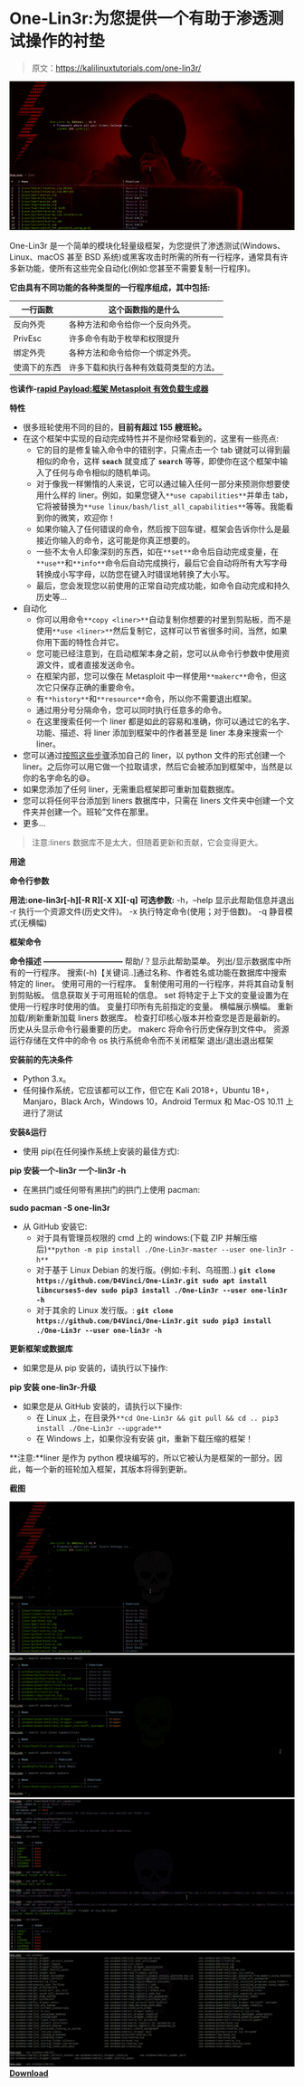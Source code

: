# One-Lin3r:为您提供一个有助于渗透测试操作的衬垫

> 原文：<https://kalilinuxtutorials.com/one-lin3r/>

[![One-Lin3r : Gives You One Liners That Aids In Penetration Testing Operations](img/8bdd68de777108570a76586a76462a9d.png "One-Lin3r : Gives You One Liners That Aids In Penetration Testing Operations")](https://1.bp.blogspot.com/-Q0LOtY7wXmk/XoTNiJfFT3I/AAAAAAAAFyo/3SOj-NdprA8JyBoNy3s_ki1hXiQJ-VTqwCLcBGAsYHQ/s1600/One-Lin3r-1%25281%2529.png)

One-Lin3r 是一个简单的模块化轻量级框架，为您提供了渗透测试(Windows、Linux、macOS 甚至 BSD 系统)或黑客攻击时所需的所有一行程序，通常具有许多新功能，使所有这些完全自动化(例如:您甚至不需要复制一行程序)。

**它由具有不同功能的各种类型的一行程序组成，其中包括:**

| 一行函数 | 这个函数指的是什么 |
| --- | --- |
| 反向外壳 | 各种方法和命令给你一个反向外壳。 |
| PrivEsc | 许多命令有助于枚举和权限提升 |
| 绑定外壳 | 各种方法和命令给你一个绑定外壳。 |
| 使滴下的东西 | 许多下载和执行各种有效载荷类型的方法。 |

**也读作-[rapid Payload:框架 Metasploit 有效负载生成器](https://kalilinuxtutorials.com/rapidpayload/)**

**特性**

*   很多班轮使用不同的目的，**目前有超过 155 艘班轮。**
*   在这个框架中实现的自动完成特性并不是你经常看到的，这里有一些亮点:
    *   它的目的是修复输入命令中的错别字，只需点击一个 tab 键就可以得到最相似的命令，这样 **`seach`** 就变成了 **`search`** 等等，即使你在这个框架中输入了任何与命令相似的随机单词。
    *   对于像我一样懒惰的人来说，它可以通过输入任何一部分来预测你想要使用什么样的 liner。例如，如果您键入`**use capabilities**`并单击 tab，它将被替换为`**use linux/bash/list_all_capabilities**`等等。我能看到你的微笑，欢迎你！
    *   如果你输入了任何错误的命令，然后按下回车键，框架会告诉你什么是最接近你输入的命令，这可能是你真正想要的。
    *   一些不太令人印象深刻的东西，如在`**set**`命令后自动完成变量，在`**use**`和`**info**`命令后自动完成换行，最后它会自动将所有大写字母转换成小写字母，以防您在键入时错误地转换了大小写。
    *   最后，您会发现您以前使用的正常自动完成功能，如命令自动完成和持久历史等…
*   自动化
    *   你可以用命令`**copy <liner>**`自动复制你想要的衬里到剪贴板，而不是使用`**use <liner>**`然后复制它，这样可以节省很多时间，当然，如果你用下面的特性合并它。
    *   您可能已经注意到，在启动框架本身之前，您可以从命令行参数中使用资源文件，或者直接发送命令。
    *   在框架内部，您可以像在 Metasploit 中一样使用`**makerc**`命令，但这次它只保存正确的重要命令。
    *   有`**history**`和`**resource**`命令，所以你不需要退出框架。
    *   通过用分号分隔命令，您可以同时执行任意多的命令。
    *   在这里搜索任何一个 liner 都是如此的容易和准确，你可以通过它的名字、功能、描述、将 liner 添加到框架中的作者甚至是 liner 本身来搜索一个 liner。
*   您可以通过[按照这些步骤](https://github.com/D4Vinci/One-Lin3r/wiki)添加自己的 liner，以 python 文件的形式创建一个 liner。之后你可以用它做一个拉取请求，然后它会被添加到框架中，当然是以你的名字命名的😄。
*   如果您添加了任何 liner，无需重启框架即可重新加载数据库。
*   您可以将任何平台添加到 liners 数据库中，只需在 liners 文件夹中创建一个文件夹并创建一个。班轮”文件在那里。
*   更多…

> 注意:liners 数据库不是太大，但随着更新和贡献，它会变得更大。

**用途**

**命令行参数**

**用法:one-lin3r[-h][-R R][-X X][-q]**
**可选参数:**
-h，–help 显示此帮助信息并退出
-r 执行一个资源文件(历史文件)。
-x 执行特定命令(使用；对于倍数)。
-q 静音模式(无横幅)

**框架命令**

**命令描述**
**——————————**
帮助/？显示此帮助菜单。
列出/显示数据库中所有的一行程序。
搜索(-h)【关键词..]通过名称、作者姓名或功能在数据库中搜索特定的 liner。
使用可用的一行程序。
复制使用可用的一行程序，并将其自动复制到剪贴板。
信息获取关于可用班轮的信息。
set 将特定于上下文的变量设置为在使用一行程序时使用的值。
变量打印所有先前指定的变量。
横幅展示横幅。
重新加载/刷新重新加载 liners 数据库。
检查打印核心版本并检查您是否是最新的。
历史从头显示命令行最重要的历史。
makerc 将命令行历史保存到文件中。
资源运行存储在文件中的命令
os 执行系统命令而不关闭框架
退出/退出退出框架

**安装前的先决条件**

*   Python 3.x。
*   任何操作系统，它应该都可以工作，但它在 Kali 2018+，Ubuntu 18+，Manjaro，Black Arch，Windows 10，Android Termux 和 Mac-OS 10.11 上进行了测试

**安装&运行**

*   使用 pip(在任何操作系统上安装的最佳方式):

**pip 安装一个-lin3r
一个-lin3r -h**

*   在黑拱门或任何带有黑拱门的拱门上使用 pacman:

**sudo pacman -S one-lin3r**

*   从 GitHub 安装它:
    *   对于具有管理员权限的 cmd 上的 windows:(下载 ZIP 并解压缩后)`**python -m pip install ./One-Lin3r-master --user one-lin3r -h**`
    *   对于基于 Linux Debian 的发行版。(例如:卡利、乌班图..) **`git clone https://github.com/D4Vinci/One-Lin3r.git sudo apt install libncurses5-dev sudo pip3 install ./One-Lin3r --user one-lin3r -h`**
    *   对于其余的 Linux 发行版。: **`git clone https://github.com/D4Vinci/One-Lin3r.git sudo pip3 install ./One-Lin3r --user one-lin3r -h`**

**更新框架或数据库**

*   如果您是从 pip 安装的，请执行以下操作:

**pip 安装 one-lin3r-升级**

*   如果您是从 GitHub 安装的，请执行以下操作:
    *   在 Linux 上，在目录外`**cd One-Lin3r && git pull && cd .. pip3 install ./One-Lin3r --upgrade**`
    *   在 Windows 上，如果你没有安装 git，重新下载压缩的框架！

**注意:**liner 是作为 python 模块编写的，所以它被认为是框架的一部分。因此，每一个新的班轮加入框架，其版本将得到更新。

**截图**

![](img/e74c5a64d1d94e73c0b67d3cedddc1ae.png)![](img/0f245ae6522f7d2d0193acf5fbe608a4.png)![](img/c8eb3b978dd641dee1698fd26a0af3d7.png)![](img/b22615772cf36afe16243087d6ee6966.png)[**Download**](https://github.com/D4Vinci/One-Lin3r)